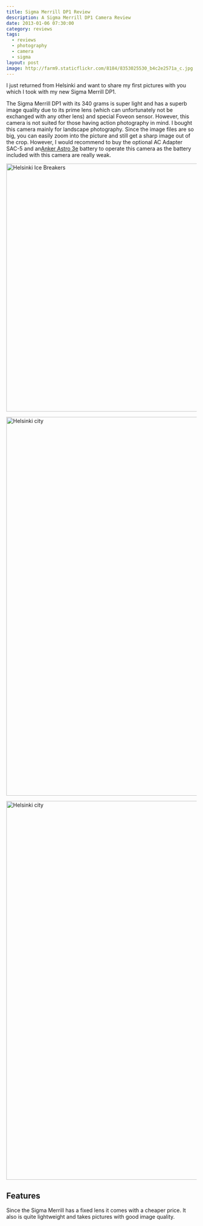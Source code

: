 ```yaml
---
title: Sigma Merrill DP1 Review
description: A Sigma Merrill DP1 Camera Review
date: 2013-01-06 07:30:00
category: reviews
tags:
  - reviews
  - photography
  - camera
  - sigma
layout: post
image: http://farm9.staticflickr.com/8184/8353025530_b4c2e2571a_c.jpg
---
```

I just returned from Helsinki and want to share my first pictures with you which I took with my new Sigma Merrill DP1.

The Sigma Merrill DP1 with its 340 grams is super light and has a superb image quality due to its prime lens (which can unfortunately not be exchanged with any other lens) and special Foveon sensor. However, this camera is not suited for those having action photography in mind. I bought this camera mainly for landscape photography. Since the image files are so big, you can easily zoom into the picture and still get a sharp image out of the crop. However, I would recommend to buy the optional AC Adapter SAC-5 and an<a href="http://hikeventures.com/how-to-charge-your-batteries-when-you-are-outdoors/" target="_self">Anker Astro 3e</a> battery to operate this camera as the battery included with this camera are really weak.
  
<img src="http://farm9.staticflickr.com/8184/8353025530_b4c2e2571a_c.jpg" width="1000" height="655" alt="Helsinki Ice Breakers"></a>
  
<!-- more -->
<img src="http://farm9.staticflickr.com/8468/8351963809_ef1ef59998_c.jpg" width="1000"  alt="Helsinki city"><br>
  
<img src="http://farm9.staticflickr.com/8224/8351964469_62a6d31549_c.jpg" width="1000"  alt="Helsinki city"><br>
  
## Features
Since the Sigma Merrill has a fixed lens it comes with a cheaper price. It also is quite lightweight and takes pictures with good image quality.
